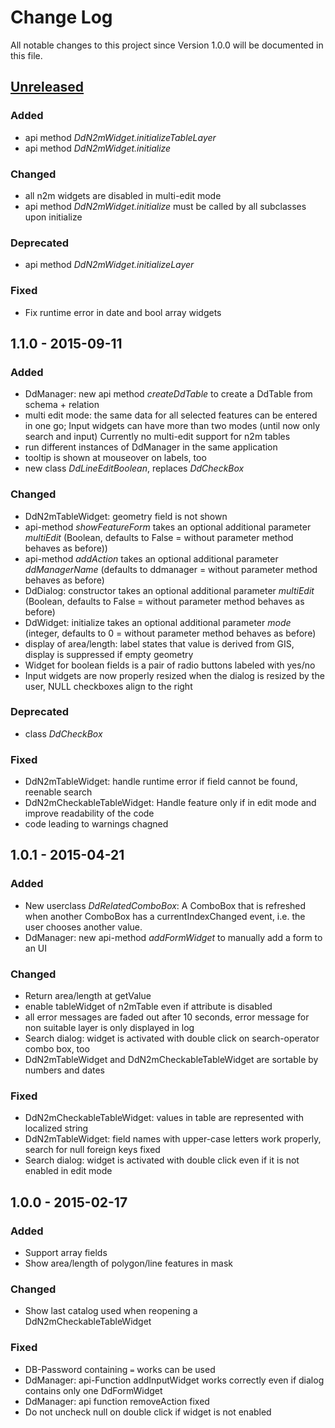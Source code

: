 # Change Log
All notable changes to this project since Version 1.0.0 will be documented in this file.

## [Unreleased](https://github.com/bstroebl/DataDrivenInputMask/compare/v1.1.0...HEAD)
### Added
- api method *DdN2mWidget.initializeTableLayer*
- api method *DdN2mWidget.initialize*

### Changed
- all n2m widgets are disabled in multi-edit mode
- api method *DdN2mWidget.initialize* must be called by all subclasses upon initialize

### Deprecated
 - api method *DdN2mWidget.initializeLayer*

### Fixed
- Fix runtime error in date and bool array widgets

## 1.1.0 - 2015-09-11
### Added
- DdManager: new api method *createDdTable* to create a DdTable from schema + relation
- multi edit mode: the same data for all selected features can be entered in one go; Input widgets can have more than two modes (until now only search and input)
Currently no multi-edit support for n2m tables
- run different instances of DdManager in the same application
- tooltip is shown at mouseover on labels, too
- new class *DdLineEditBoolean*, replaces *DdCheckBox*

### Changed
- DdN2mTableWidget: geometry field is not shown
- api-method *showFeatureForm* takes an optional additional parameter *multiEdit* (Boolean, defaults to False = without parameter method behaves as before))
- api-method *addAction* takes an optional additional parameter *ddManagerName* (defaults to ddmanager = without parameter method behaves as before)
- DdDialog: constructor takes an optional additional parameter *multiEdit* (Boolean, defaults to False = without parameter method behaves as before)
- DdWidget: initialize takes an optional additional parameter *mode* (integer, defaults to 0 = without parameter method behaves as before)
- display of area/length: label states that value is derived from GIS, display is suppressed if empty geometry
- Widget for boolean fields is a pair of radio buttons labeled with yes/no
- Input widgets are now properly resized when the dialog is resized by the user, NULL checkboxes align to the right

### Deprecated
- class *DdCheckBox*

### Fixed
- DdN2mTableWidget: handle runtime error if field cannot be found, reenable search
- DdN2mCheckableTableWidget: Handle feature only if in edit mode and improve readability of the code
- code leading to warnings chagned

## 1.0.1 - 2015-04-21
### Added
- New userclass *DdRelatedComboBox*: A ComboBox that is refreshed when another ComboBox has
    a currentIndexChanged event, i.e. the user chooses another value.
- DdManager: new api-method *addFormWidget* to manually add a form to an UI

### Changed
- Return area/length at getValue
- enable tableWidget of n2mTable even if attribute is disabled
- all error messages are faded out after 10 seconds, error message for non suitable layer is only displayed in log
- Search dialog: widget is activated with double click on search-operator combo box, too
- DdN2mTableWidget and DdN2mCheckableTableWidget are sortable by numbers and dates

### Fixed
- DdN2mCheckableTableWidget: values in table are represented with localized string
- DdN2mTableWidget: field names with upper-case letters work properly, search for null foreign keys fixed
- Search dialog: widget is activated with double click even if it is not enabled in edit mode

## 1.0.0 - 2015-02-17
### Added
- Support array fields
- Show area/length of polygon/line features in mask

### Changed
- Show last catalog used when reopening a DdN2mCheckableTableWidget

### Fixed
- DB-Password containing `=` works can be used
- DdManager: api-Function addInputWidget works correctly even if dialog contains only one DdFormWidget
- DdManager: api function removeAction fixed
- Do not uncheck null on double click if widget is not enabled


